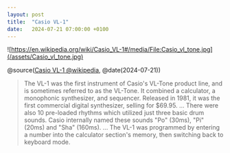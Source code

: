 ```yaml
---
layout: post
title:  "Casio VL-1"
date:   2024-07-21 07:00:00 +0100
---
```


![https://en.wikipedia.org/wiki/Casio_VL-1#/media/File:Casio_vl_tone.jpg](/assets/Casio_vl_tone.jpg)

@source([Casio VL-1 @wikipedia](https://en.wikipedia.org/wiki/Casio_VL-1), @date(2024-07-21))

> The VL-1 was the first instrument of Casio's VL-Tone product line, and is sometimes referred to as the VL-Tone. It combined a calculator, a monophonic synthesizer, and sequencer. Released in 1981, it was the first commercial digital synthesizer, selling for $69.95.
> … There were also 10 pre-loaded rhythms which utilized just three basic drum sounds. Casio internally named these sounds "Po" (30ms), "Pi" (20ms) and "Sha" (160ms).
> … The VL-1 was programmed by entering a number into the calculator section's memory, then switching back to keyboard mode.